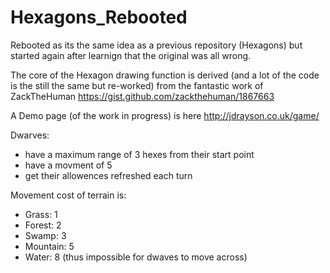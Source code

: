 # Hexagons_Rebooted
Rebooted as its the same idea as a previous repository (Hexagons) but started again after learnign that the original was all wrong.

The core of the Hexagon drawing function is derived (and a lot of the code is the still the same but re-worked) from the fantastic work of ZackTheHuman https://gist.github.com/zackthehuman/1867663

A Demo page (of the work in progress) is here http://jdrayson.co.uk/game/

Dwarves:
* have a maximum range of 3 hexes from their start point
* have a movment of 5
* get their allowences refreshed each turn

Movement cost of terrain is:
* Grass: 1
* Forest: 2
* Swamp: 3
* Mountain: 5
* Water: 8 (thus impossible for dwaves to move across)


